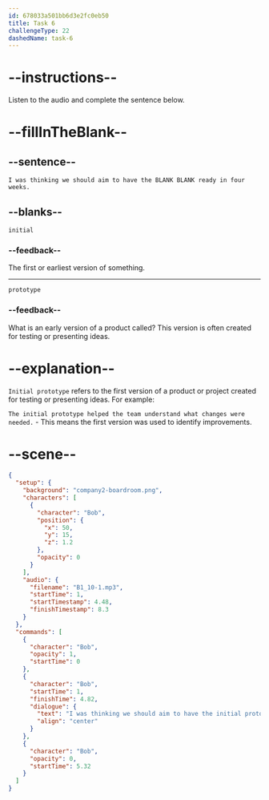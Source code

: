 ```yaml
---
id: 678033a501bb6d3e2fc0eb50
title: Task 6
challengeType: 22
dashedName: task-6
---
```

<!-- (Audio) Bob: I was thinking we should aim to have the initial prototype ready in four weeks. -->

# --instructions--

Listen to the audio and complete the sentence below.

# --fillInTheBlank--

## --sentence--

`I was thinking we should aim to have the BLANK BLANK ready in four weeks.`

## --blanks--

`initial`

### --feedback--

The first or earliest version of something.

---

`prototype`

### --feedback--

What is an early version of a product called? This version is often created for testing or presenting ideas.

# --explanation--

`Initial prototype` refers to the first version of a product or project created for testing or presenting ideas. For example:

`The initial prototype helped the team understand what changes were needed.` - This means the first version was used to identify improvements.

# --scene--

```json
{
  "setup": {
    "background": "company2-boardroom.png",
    "characters": [
      {
        "character": "Bob",
        "position": {
          "x": 50,
          "y": 15,
          "z": 1.2
        },
        "opacity": 0
      }
    ],
    "audio": {
      "filename": "B1_10-1.mp3",
      "startTime": 1,
      "startTimestamp": 4.48,
      "finishTimestamp": 8.3
    }
  },
  "commands": [
    {
      "character": "Bob",
      "opacity": 1,
      "startTime": 0
    },
    {
      "character": "Bob",
      "startTime": 1,
      "finishTime": 4.82,
      "dialogue": {
        "text": "I was thinking we should aim to have the initial prototype ready in four weeks.",
        "align": "center"
      }
    },
    {
      "character": "Bob",
      "opacity": 0,
      "startTime": 5.32
    }
  ]
}
```
